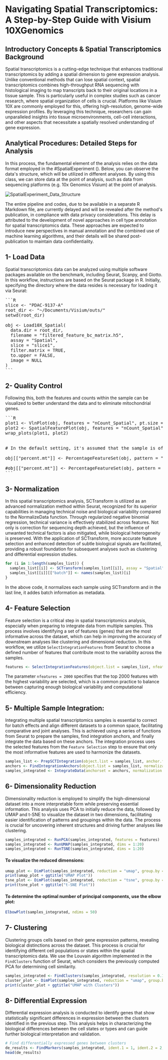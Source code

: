 # Navigating Spatial Transcriptomics: A Step-by-Step Guide with Visium 10XGenomics
## Introductory Concepts & Spatial Transcriptomics Background ##
Spatial transcriptomics is a cutting-edge technique that enhances traditional transcriptomics by adding a spatial dimension to gene expression analysis. Unlike conventional methods that can lose spatial context, spatial transcriptomics combines high-throughput RNA sequencing with histological imaging to map transcripts back to their original locations in a tissue sample. This is particularly useful in complex studies such as cancer research, where spatial organization of cells is crucial. Platforms like Visium 10X are commonly employed for this, offering high-resolution, genome-wide expression profiles. By leveraging this technique, researchers can gain unparalleled insights into tissue microenvironments, cell-cell interactions, and other aspects that necessitate a spatially resolved understanding of gene expression.

## Analytical Procedures: Detailed Steps for Analysis ##

In this process, the fundamental element of the analysis relies on the data format employed in the #SpatialExperiment (). Below, you can observe the data's structure, which will be utilized in different analyses. 
By using this class, we can store data at the point of analysis, such as data from sequencing platforms (e.g. 10x Genomics Visium) at the point of analysis.

![SpatialExperiment_Data_Structure](https://github.com/Pedramto89/Spatial-Transcriptomics-Data-Analysis/assets/85902042/a9848d3a-8cda-4708-b75b-2e9ac47cc791)

The entire pipeline and codes, due to be available in a separate R Markdown file, are currently delayed and will be revealed after the method's publication, in compliance with data privacy considerations. This delay is attributed to the development of novel approaches in cell type annotation for spatial transcriptomics data. These approaches are expected to introduce new perspectives in manual annotation and the combined use of machine learning algorithms, and their details will be shared post-publication to maintain data confidentiality.

## 1- Load Data

Spatial transcriptomics data can be analyzed using multiple software packages available on the benchmark, including Seurat, Scanpy, and Giotto. In this workflow, instructions are based on the Seurat package in R. 
Initially, specifying the directory where the data resides is necessary for loading it via Seurat:

<pre>
```R
slice <- "PDAC-9137-A"
root_dir <- "~/Documents/Visium/outs/"
setwd(root_dir)

obj <- Load10X_Spatial(
  data.dir = root_dir,
  filename = "filtered_feature_bc_matrix.h5",
  assay = "Spatial",
  slice = "slice1",
  filter.matrix = TRUE,
  to.upper = FALSE,
  image = NULL
)
```
</pre>

## 2- Quality Control

Following this, both the features and counts within the sample can be visualized to better understand the data and to eliminate mitochondrial genes.

<pre>
```R
plot1 <- VlnPlot(obj, features = "nCount_Spatial", pt.size = 0.1) + NoLegend()
plot2 <- SpatialFeaturePlot(obj, features = "nCount_Spatial") + theme(legend.position = "right")
wrap_plots(plot1, plot2)


# In the default setting, it's assumed that the sample is of human origin. To visualize the features and counts, this helps to get a grasp of the data and allows for the removal of mitochondrial genes. If dealing with a rat sample, uncomment and use the corresponding code.
  
obj[["percent.mt"]] <- PercentageFeatureSet(obj, pattern = "^MT-")

#obj[["percent.mt"]] <- PercentageFeatureSet(obj, pattern = "^Mt-")  # for rat
```
</pre>


  
## 3- Normalization

In this spatial transcriptomics analysis, SCTransform is utilized as an advanced normalization method within Seurat, recognized for its superior capabilities in managing technical noise and biological variability compared to the NormalizeData function. Through regularized negative binomial regression, technical variance is effectively stabilized across features. Not only is correction for sequencing depth achieved, but the influence of unwanted technical factors is also mitigated, while biological heterogeneity is preserved. With the application of SCTransform, more accurate feature selection and enhanced detection of subtle biological signals are facilitated, providing a robust foundation for subsequent analyses such as clustering and differential expression studies.

```R
for (i in 1:length(samples_list)) {
  samples_list[[i]] <- SCTransform(samples_list[[i]], assay = "Spatial", verbose = FALSE)
  samples_list[[i]][["batch"]] <- names(samples_list)[i]
}
```

In the above code, it normalizes each sample using SCTransform and in the last line, it addes batch information as metadata.
</pre>



## 4- Feature Selection
Feature selection is a critical step in spatial transcriptomics analysis, especially when preparing to integrate data from multiple samples. This process involves identifying a set of features (genes) that are the most informative across the dataset, which can help in improving the accuracy of downstream analyses like clustering and dimensional reduction. In this workflow, we utilize `SelectIntegrationFeatures` from Seurat to choose a defined number of features that contribute most to the variability across the samples.

```R
features <- SelectIntegrationFeatures(object.list = samples_list, nfeatures = 2000)
```
The parameter `nfeatures = 2000` specifies that the top 2000 features with the highest variability are selected, which is a common practice to balance between capturing enough biological variability and computational efficiency.

</pre>



## 5- Multiple Sample Integration:
Integrating multiple spatial transcriptomics samples is essential to correct for batch effects and align different datasets to a common space, facilitating comparative and joint analyses. This is achieved using a series of functions from Seurat to prepare the samples, find integration anchors, and finally integrate the data based on these anchors. The integration process uses the selected features from the `Feature Selection` step to ensure that only the most informative features are used to harmonize the datasets.

```R
samples_list <- PrepSCTIntegration(object.list = samples_list, anchor.features = features)
anchors <- FindIntegrationAnchors(object.list = samples_list, normalization.method = "SCT", anchor.features = features)
samples_integrated <- IntegrateData(anchorset = anchors, normalization.method = "SCT")
```

</pre>

## 6- Dimensionality Reduction
Dimensionality reduction is employed to simplify the high-dimensional dataset into a more interpretable form while preserving essential information. 
This analysis uses PCA to initially reduce the data, followed by UMAP and t-SNE to visualize the dataset in two dimensions, facilitating easier identification of patterns and groupings within the data. 
The process is crucial for uncovering inherent structures and driving further analyses like clustering.

```R
samples_integrated <- RunPCA(samples_integrated, features = features)
samples_integrated <- RunUMAP(samples_integrated, dims = 1:20)
samples_integrated <- RunTSNE(samples_integrated, dims = 1:20)
```



#### To visualize the reduced dimensions:
```R
umap_plot <- DimPlot(samples_integrated, reduction = "umap", group.by = "cell.type.annot")
print(umap_plot + ggtitle("UMAP Plot"))
tsne_plot <- DimPlot(samples_integrated, reduction = "tsne", group.by = "cell.type.annot")
print(tsne_plot + ggtitle("t-SNE Plot"))
```

#### To determine the optimal number of principal components, use the elbow plot:
```R
ElbowPlot(samples_integrated, ndims = 50)
```


## 7- Clustering
Clustering groups cells based on their gene expression patterns, revealing biological distinctions across the dataset. 
This process is crucial for identifying different cell populations or states within the spatial transcriptomics data. 
We use the Louvain algorithm implemented in the `FindClusters` function of Seurat, which considers the previously computed PCA for determining cell similarity.

```R
samples_integrated <- FindClusters(samples_integrated, resolution = 0.1)
cluster_plot <- DimPlot(samples_integrated, reduction = "umap", group.by = "seurat_clusters")
print(cluster_plot + ggtitle("UMAP with Clusters"))
```


## 8- Differential Expression
Differential expression analysis is conducted to identify genes that show statistically significant differences in expression between the clusters identified in the previous step. 
This analysis helps in characterizing the biological differences between the cell states or types and can guide further biological interpretation and validation.

```R
# Find differentially expressed genes between clusters
de_results <- FindMarkers(samples_integrated, ident.1 = 1, ident.2 = 2, min.pct = 0.25, only.pos = T)
head(de_results)
```





